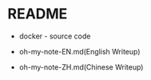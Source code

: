 # README

* docker - source code

* oh-my-note-EN.md(English Writeup)

* oh-my-note-ZH.md(Chinese Writeup)